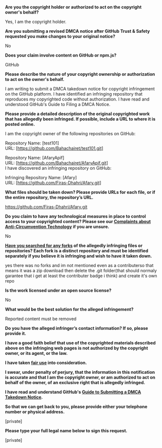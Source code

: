 **Are you the copyright holder or authorized to act on the copyright owner's behalf?**

Yes, I am the copyright holder.

**Are you submitting a revised DMCA notice after GitHub Trust & Safety requested you make changes to your original notice?**

No

**Does your claim involve content on GitHub or npm.js?**

GitHub

**Please describe the nature of your copyright ownership or authorization to act on the owner's behalf.**

I am writing to submit a DMCA takedown notice for copyright infringement on the GitHub platform. I have identified an infringing repository that reproduces my copyrighted code without authorization. I have read and understood GitHub's Guide to Filing a DMCA Notice.

**Please provide a detailed description of the original copyrighted work that has allegedly been infringed. If possible, include a URL to where it is posted online.**

I am the copyright owner of the following repositories on GitHub:

Repository Name: [test101]  
URL: [https://github.com/Bahachairet/test101.git]  

Repository Name: [AfaryApif]  
URL: [https://github.com/Bahachairet/AfaryApif.git]  
I have discovered an infringing repository on GitHub:

Infringing Repository Name: [Afary]  
URL: [https://github.com/Firas-Dhahri/Afary.git]

**What files should be taken down? Please provide URLs for each file, or if the entire repository, the repository’s URL.**

https://github.com/Firas-Dhahri/Afary.git

**Do you claim to have any technological measures in place to control access to your copyrighted content? Please see our <a href="https://docs.github.com/articles/guide-to-submitting-a-dmca-takedown-notice#complaints-about-anti-circumvention-technology">Complaints about Anti-Circumvention Technology</a> if you are unsure.**

No

**<a href="https://docs.github.com/articles/dmca-takedown-policy#b-what-about-forks-or-whats-a-fork">Have you searched for any forks</a> of the allegedly infringing files or repositories? Each fork is a distinct repository and must be identified separately if you believe it is infringing and wish to have it taken down.**

yes there was no forks and im not mentioned even as a contributerso that means it was a zip download then delete the .git folder(that should normaly garantee that i get at least the contributer badge i think) and create it's own repo

**Is the work licensed under an open source license?**

No

**What would be the best solution for the alleged infringement?**

Reported content must be removed

**Do you have the alleged infringer’s contact information? If so, please provide it.**

**I have a good faith belief that use of the copyrighted materials described above on the infringing web pages is not authorized by the copyright owner, or its agent, or the law.**

**I have taken <a href="https://www.lumendatabase.org/topics/22">fair use</a> into consideration.**

**I swear, under penalty of perjury, that the information in this notification is accurate and that I am the copyright owner, or am authorized to act on behalf of the owner, of an exclusive right that is allegedly infringed.**

**I have read and understand GitHub's <a href="https://docs.github.com/articles/guide-to-submitting-a-dmca-takedown-notice/">Guide to Submitting a DMCA Takedown Notice</a>.**

**So that we can get back to you, please provide either your telephone number or physical address.**

[private]

**Please type your full legal name below to sign this request.**

[private]
